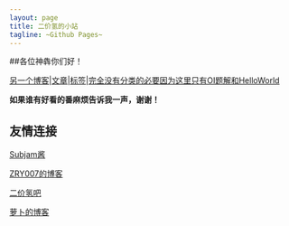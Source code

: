 ```yaml
---
layout: page
title: 二价氢的小站
tagline: ~Github Pages~
---
```


##各位神犇你们好！

[另一个博客](http://eejjqq.com/)|[文章](http://blog.eejjqq.com/archive.html)|[标签](http://blog.eejjqq.com/tags.html)|[完全没有分类的必要因为这里只有OI题解和HelloWorld](http://blog.eejjqq.com/categories.html)

**如果谁有好看的番麻烦告诉我一声，谢谢！**
    
## 友情连接

[Subjam酱](http://hi.baidu.com/rxpaxuhnkpfilsr)

[ZRY007的博客](http://www.swzry.com/)

[二价氢吧](http://tieba.baidu.com/f?kw=%B6%FE%BC%DB%C7%E2)

[萝卜的博客](http://www.pauby89.com/)

